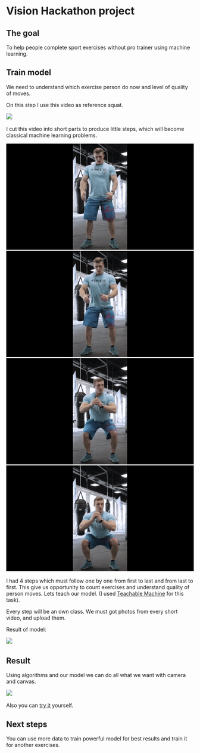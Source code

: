 # Vision Hackathon project

## The goal
To help people complete sport exercises without pro trainer using machine learning.

## Train model
We need to understand which exercise person do now and level of quality of moves.

On this step I use this video as reference squat.

![](./media/example.gif)
 
I cut this video into short parts to produce little steps, which will become  classical machine learning problems.

![](./media/1_step.gif)
![](./media/2_step.gif)
![](./media/3_step.gif)
![](./media/4_step.gif)

I had 4 steps which must follow one by one from first to last and from last to first. This give us opportunity to count exercises and understand quality of person moves.
Lets teach our model. (I used [Teachable Machine](https://teachablemachine.withgoogle.com) for this task). 

Every step will be an own class. We must got photos from every short video, and upload them. 

Result of model: 

![](./media/teached_model.gif)

## Result
Using algorithms and our model we can do all what we want with camera and canvas.

![](./media/result.gif) 

Also you can [try it](https://koobi33.github.io/visionHack/) yourself.

## Next steps
You can use more data to train powerful model for best results and train it for another exercises.  



